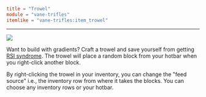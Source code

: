 ```toml
title = "Trowel"
module = "vane-trifles"
itemlike = "vane-trifles:item_trowel"
```
---
![](assets/gifs/trowel.gif)

Want to build with gradients? Craft a trowel and save yourself from getting [RSI syndrome](https://en.wikipedia.org/wiki/Repetitive_strain_injury).
The trowel will place a random block from your hotbar when you right-click another block.

By right-clicking the trowel in your inventory, you can change the "feed source" i.e., the inventory row
from where it takes the blocks. You can choose any inventory rows or your hotbar.
